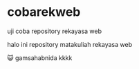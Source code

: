 # cobarekweb
uji coba repository rekayasa web

halo ini repository matakuliah rekayasa web

😺
gamsahabnida kkkk
